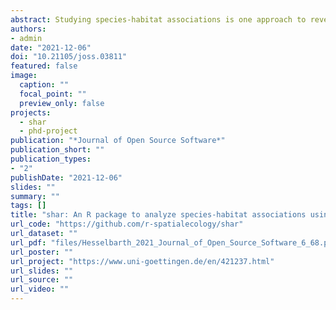 ```yaml
---
abstract: Studying species-habitat associations is one approach to reveal the importance of abiotic processes in shaping the spatial distribution of species. Even though the R programming language offers many packages for spatial point pattern analysis, currently there is no comprehensive package specifically designed to analyze species-habitat associations. The shar package builds on widely used R packages for spatial analyses and provides an easy and straightforward way to uncover species-habitat associations for discrete environmental data.
authors:
- admin
date: "2021-12-06"
doi: "10.21105/joss.03811"
featured: false
image:
  caption: ""
  focal_point: ""
  preview_only: false
projects: 
  - shar
  - phd-project
publication: "*Journal of Open Source Software*"
publication_short: ""
publication_types:
- "2"
publishDate: "2021-12-06"
slides: ""
summary: ""
tags: []
title: "shar: An R package to analyze species-habitat associations using point pattern analysis"
url_code: "https://github.com/r-spatialecology/shar"
url_dataset: ""
url_pdf: "files/Hesselbarth_2021_Journal_of_Open_Source_Software_6_68.pdf"
url_poster: ""
url_project: "https://www.uni-goettingen.de/en/421237.html"
url_slides: ""
url_source: ""
url_video: ""
---
```

